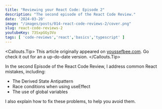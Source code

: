 ```yaml
---
title: "Reviewing your React Code: Episode 2"
description: "The second episode of the React Code Review."
date: '2024-03-20'
image: "/images/posts/014-react-code-reviews-2/cover.png"
slug: react-code-reviews-2
youtubeKey: 73SxpGGy3Vo
tags: [ 'code-reviews','react','basics','typescript' ]
---
```


<Callouts.Tip>
This article originally appeared on [youssefbee.com](https://youssefbee.com). Go check it out for an a up-do-date version.
</Callouts.Tip>

In the second Episode of the React Code Review, I address common React mistakes, including:

* The Derived State Antipattern
* Race conditions when using useEffect
* The use of global variables

I also explain how to fix these problems, to help you avoid them.

<SubmitCodeReviewCTA/>